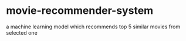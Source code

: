 # movie-recommender-system
a machine learning model which recommends top 5 similar movies from selected one
